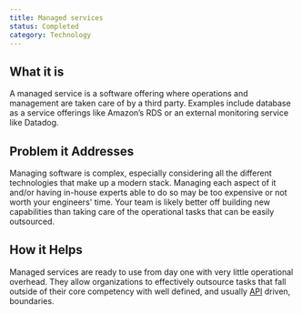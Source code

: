 ```yaml
---
title: Managed services
status: Completed
category: Technology
---
```


## What it is
A managed service is a software offering where operations and management are taken care of by a third party. Examples include database as a service offerings like Amazon’s RDS or an external monitoring service like Datadog.

## Problem it Addresses
Managing software is complex, especially considering all the different technologies that make up a modern stack. Managing each aspect of it and/or having in-house experts able to do so may be too expensive or not worth your engineers' time. Your team is likely better off building new capabilities than taking care of the operational tasks that can be easily outsourced.

## How it Helps
Managed services are ready to use from day one with very little operational overhead. They allow organizations to effectively outsource tasks that fall outside of their core competency with well defined, and usually [API](/application_programming_interface/) driven, boundaries.
